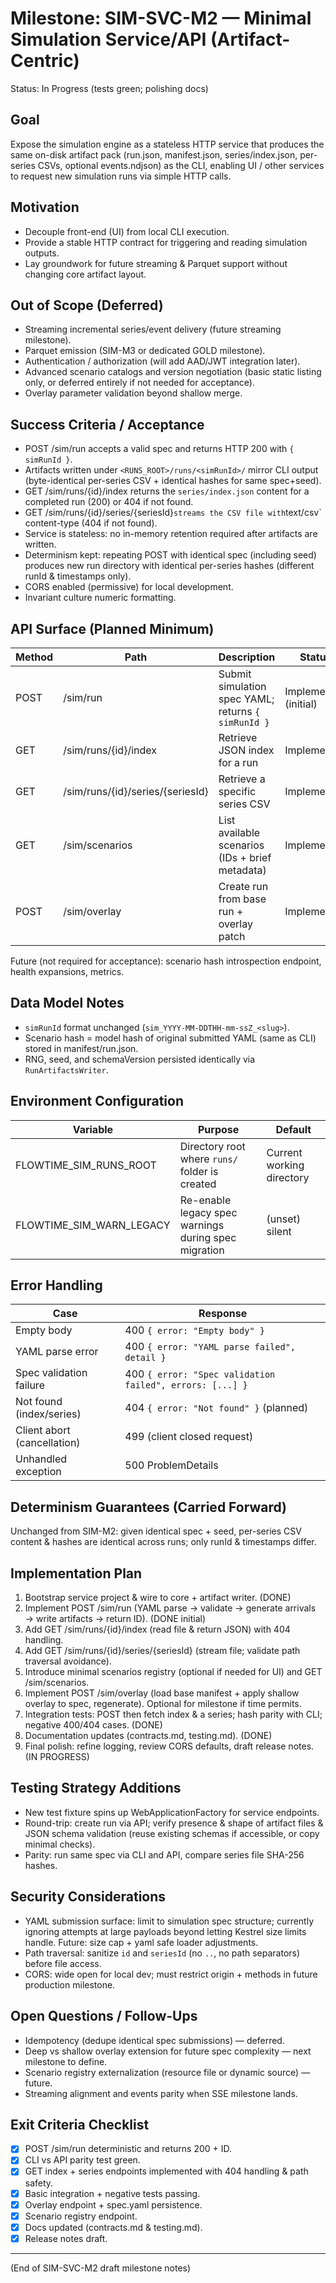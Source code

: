 # Milestone: SIM-SVC-M2 — Minimal Simulation Service/API (Artifact-Centric)

Status: In Progress (tests green; polishing docs)

## Goal
Expose the simulation engine as a stateless HTTP service that produces the same on-disk artifact pack (run.json, manifest.json, series/index.json, per-series CSVs, optional events.ndjson) as the CLI, enabling UI / other services to request new simulation runs via simple HTTP calls.

## Motivation
- Decouple front-end (UI) from local CLI execution.
- Provide a stable HTTP contract for triggering and reading simulation outputs.
- Lay groundwork for future streaming & Parquet support without changing core artifact layout.

## Out of Scope (Deferred)
- Streaming incremental series/event delivery (future streaming milestone).
- Parquet emission (SIM-M3 or dedicated GOLD milestone).
- Authentication / authorization (will add AAD/JWT integration later).
- Advanced scenario catalogs and version negotiation (basic static listing only, or deferred entirely if not needed for acceptance).
- Overlay parameter validation beyond shallow merge.

## Success Criteria / Acceptance
- POST /sim/run accepts a valid spec and returns HTTP 200 with `{ simRunId }`.
- Artifacts written under `<RUNS_ROOT>/runs/<simRunId>/` mirror CLI output (byte-identical per-series CSV + identical hashes for same spec+seed).
- GET /sim/runs/{id}/index returns the `series/index.json` content for a completed run (200) or 404 if not found.
- GET /sim/runs/{id}/series/{seriesId}` streams the CSV file with `text/csv` content-type (404 if not found).
- Service is stateless: no in-memory retention required after artifacts are written.
- Determinism kept: repeating POST with identical spec (including seed) produces new run directory with identical per-series hashes (different runId & timestamps only).
- CORS enabled (permissive) for local development.
- Invariant culture numeric formatting.

## API Surface (Planned Minimum)
| Method | Path | Description | Status |
|--------|------|-------------|--------|
| POST | /sim/run | Submit simulation spec YAML; returns `{ simRunId }` | Implemented (initial) |
| GET | /sim/runs/{id}/index | Retrieve JSON index for a run | Implemented |
| GET | /sim/runs/{id}/series/{seriesId} | Retrieve a specific series CSV | Implemented |
| GET | /sim/scenarios | List available scenarios (IDs + brief metadata) | Implemented |
| POST | /sim/overlay | Create run from base run + overlay patch | Implemented |

Future (not required for acceptance): scenario hash introspection endpoint, health expansions, metrics.

## Data Model Notes
- `simRunId` format unchanged (`sim_YYYY-MM-DDTHH-mm-ssZ_<slug>`).
- Scenario hash = model hash of original submitted YAML (same as CLI) stored in manifest/run.json.
- RNG, seed, and schemaVersion persisted identically via `RunArtifactsWriter`.

## Environment Configuration
| Variable | Purpose | Default |
|----------|---------|---------|
| FLOWTIME_SIM_RUNS_ROOT | Directory root where `runs/` folder is created | Current working directory |
| FLOWTIME_SIM_WARN_LEGACY | Re-enable legacy spec warnings during spec migration | (unset) silent |

## Error Handling
| Case | Response |
|------|----------|
| Empty body | 400 `{ error: "Empty body" }` |
| YAML parse error | 400 `{ error: "YAML parse failed", detail }` |
| Spec validation failure | 400 `{ error: "Spec validation failed", errors: [...] }` |
| Not found (index/series) | 404 `{ error: "Not found" }` (planned) |
| Client abort (cancellation) | 499 (client closed request) |
| Unhandled exception | 500 ProblemDetails |

## Determinism Guarantees (Carried Forward)
Unchanged from SIM-M2: given identical spec + seed, per-series CSV content & hashes are identical across runs; only runId & timestamps differ.

## Implementation Plan
1. Bootstrap service project & wire to core + artifact writer. (DONE)
2. Implement POST /sim/run (YAML parse → validate → generate arrivals → write artifacts → return ID). (DONE initial)
3. Add GET /sim/runs/{id}/index (read file & return JSON) with 404 handling.
4. Add GET /sim/runs/{id}/series/{seriesId} (stream file; validate path traversal avoidance).
5. Introduce minimal scenarios registry (optional if needed for UI) and GET /sim/scenarios.
6. Implement POST /sim/overlay (load base manifest + apply shallow overlay to spec, regenerate). Optional for milestone if time permits.
7. Integration tests: POST then fetch index & a series; hash parity with CLI; negative 400/404 cases. (DONE)
8. Documentation updates (contracts.md, testing.md). (DONE)
9. Final polish: refine logging, review CORS defaults, draft release notes. (IN PROGRESS)

## Testing Strategy Additions
- New test fixture spins up WebApplicationFactory for service endpoints.
- Round-trip: create run via API; verify presence & shape of artifact files & JSON schema validation (reuse existing schemas if accessible, or copy minimal checks).
- Parity: run same spec via CLI and API, compare series file SHA-256 hashes.

## Security Considerations
- YAML submission surface: limit to simulation spec structure; currently ignoring attempts at large payloads beyond letting Kestrel size limits handle. Future: size cap + yaml safe loader adjustments.
- Path traversal: sanitize `id` and `seriesId` (no `..`, no path separators) before file access.
- CORS: wide open for local dev; must restrict origin + methods in future production milestone.

## Open Questions / Follow-Ups
- Idempotency (dedupe identical spec submissions) — deferred.
- Deep vs shallow overlay extension for future spec complexity — next milestone to define.
- Scenario registry externalization (resource file or dynamic source) — future.
- Streaming alignment and events parity when SSE milestone lands.

## Exit Criteria Checklist
- [x] POST /sim/run deterministic and returns 200 + ID.
- [x] CLI vs API parity test green.
- [x] GET index + series endpoints implemented with 404 handling & path safety.
- [x] Basic integration + negative tests passing.
- [x] Overlay endpoint + spec.yaml persistence.
- [x] Scenario registry endpoint.
- [x] Docs updated (contracts.md & testing.md).
- [x] Release notes draft.

---
(End of SIM-SVC-M2 draft milestone notes)
